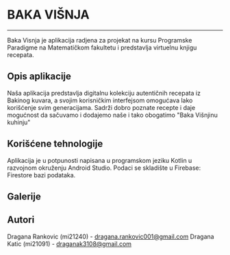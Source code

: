 # BAKA VIŠNJA
-----------------------
Baka Visnja je aplikacija radjena za projekat na kursu Programske Paradigme na Matematičkom fakultetu i predstavlja virtuelnu knjigu recepata.

## Opis aplikacije
Naša aplikacija predstavlja digitalnu kolekciju autentičnih recepata iz Bakinog kuvara, a svojim korisničkim interfejsom omogućava lako korišćenje svim generacijama. Sadrži dobro poznate recepte i daje mogućnost da sačuvamo i dodajemo naše i tako obogatimo "Baka Višnjinu kuhinju"

## Korišćene tehnologije
Aplikacija je u potpunosti napisana u programskom jeziku Kotlin u razvojnom okruženju Android Studio.
Podaci se skladište u Firebase: Firestore bazi podataka.

## Galerije


## Autori
Dragana Rankovic (mi21240) - dragana.rankovic001@gmail.com
Dragana Katic (mi21091) - draganak3108@gmail.com
